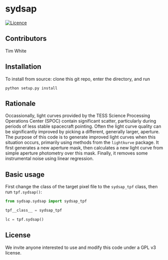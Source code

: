 # sydsap
[![Licence](http://img.shields.io/badge/license-GPLv3-blue.svg?style=flat)](http://www.gnu.org/licenses/gpl-3.0.html)

## Contributors
Tim White

## Installation

To install from source: clone this git repo, enter the directory, and run

`python setup.py install`

## Rationale

Occassionally, light curves provided by the TESS Science Processing Operations Center (SPOC) contain significant scatter, particularly during periods of less stable spacecraft pointing. Often the light curve quality can be significantly improved by picking a different, generally larger, aperture. The purpose of this code is to generate improved light curves when this situation occurs, primarily using methods from the `lightkurve` package. It first generates a new aperture mask, then calculates a new light curve from simple aperture photometry over this mask. Finally, it removes some instrumental noise using linear regression.

## Basic usage

First change the class of the target pixel file to the `sydsap_tpf` class, then run `tpf.sydsap()`:

```python
from sydsap.sydsap import sydsap_tpf

tpf__class__ = sydsap_tpf

lc = tpf.sydsap()
```

## License

We invite anyone interested to use and modify this code under a GPL v3 license. 